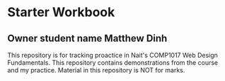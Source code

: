 # Starter Workbook

## Owner student name Matthew Dinh

This repository is for tracking proactice in Nait's COMP1017 Web Design Fundamentals. This repository contains demonstrations from the course and my practice. Material in this repository is NOT for marks.

